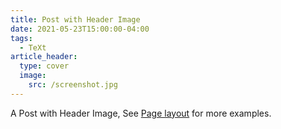 ```yaml
---
title: Post with Header Image
date: 2021-05-23T15:00:00-04:00
tags: 
  - TeXt
article_header:
  type: cover
  image:
    src: /screenshot.jpg
---
```


A Post with Header Image, See [Page layout](https://tianqi.name/jekyll-TeXt-theme/samples.html#page-layout) for more examples.

<!--more-->
